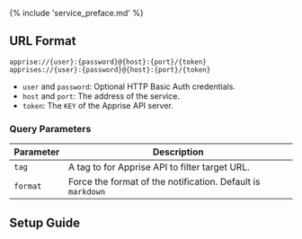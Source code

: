 {% include 'service_preface.md' %}

## URL Format

```text
apprise://{user}:{password}@{host}:{port}/{token}
apprises://{user}:{password}@{host}:{port}/{token}
```

- `user` and `password`: Optional HTTP Basic Auth credentials.
- `host` and `port`: The address of the service.
- `token`: The `KEY` of the Apprise API server.

### Query Parameters

| Parameter | Description                                                 |
| --------- | ----------------------------------------------------------- |
| `tag`     | A tag to for Apprise API to filter target URL.              |
| `format`  | Force the format of the notification. Default is `markdown` |

## Setup Guide
